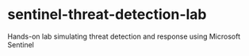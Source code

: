 # sentinel-threat-detection-lab
Hands-on lab simulating threat detection and response using Microsoft Sentinel
